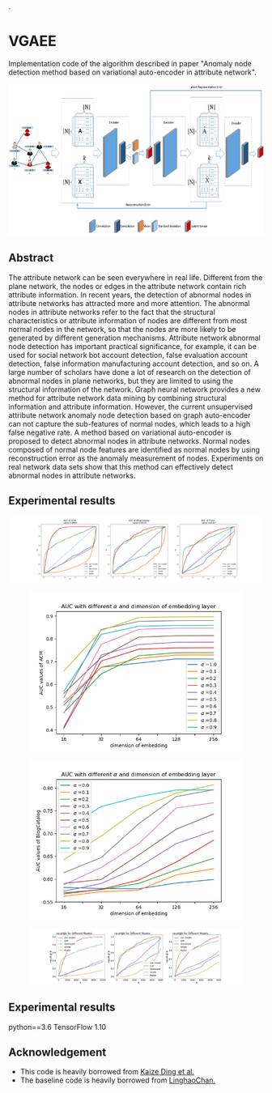 ·

# VGAEE

Implementation code of the algorithm described in paper "Anomaly node detection method based on variational auto-encoder in attribute network". 


<p align="center">
  <img src="_images/pipeline.png" height="300"  />
</p>


## Abstract 

The attribute network can be seen everywhere in real life. Different from the plane network, the nodes or edges in the attribute network contain rich attribute information. In recent years, the detection of abnormal nodes in attribute networks has attracted more and more attention. The abnormal nodes in attribute networks refer to the fact that the structural characteristics or attribute information of nodes are different from most normal nodes in the network, so that the nodes are more likely to be generated by different generation mechanisms. Attribute network abnormal node detection has important practical significance, for example, it can be used for social network bot account detection, false evaluation account detection, false information manufacturing account detection, and so on. A large number of scholars have done a lot of research on the detection of abnormal nodes in plane networks, but they are limited to using the structural information of the network. Graph neural network provides a new method for attribute network data mining by combining structural information and attribute information. However, the current unsupervised attribute network anomaly node detection based on graph auto-encoder can not capture the sub-features of normal nodes, which leads to a high false negative rate. A method based on variational auto-encoder is proposed to detect abnormal nodes in attribute networks. Normal nodes composed of normal node features are identified as normal nodes by using reconstruction error as the anomaly measurement of nodes. Experiments on real network data sets show that this method can effectively detect abnormal nodes in attribute networks. 



## Experimental results  


<p align="center">
  <img src="_images/auc.png" width="500"  />
</p>

<p align="center">
  <img src="_images/ACM_alpha.png" width="420"  />
</p>
<p align="center">
  <img src="_images/BlogCatalog_alpha.png" width="420"  />
</p>
<p align="center">
  <img src="_images/recall_at_k.png" width="420"  />
</p>



## Experimental results  
python==3.6
TensorFlow 1.10





## Acknowledgement
 - This code is heavily borrowed from [Kaize Ding et al.](https://github.com/kaize0409/GCN_AnomalyDetection)
 - The baseline code is heavily borrowed from [LinghaoChan.](https://github.com/LinghaoChan/Awesome-anomaly-detection-baseline)

